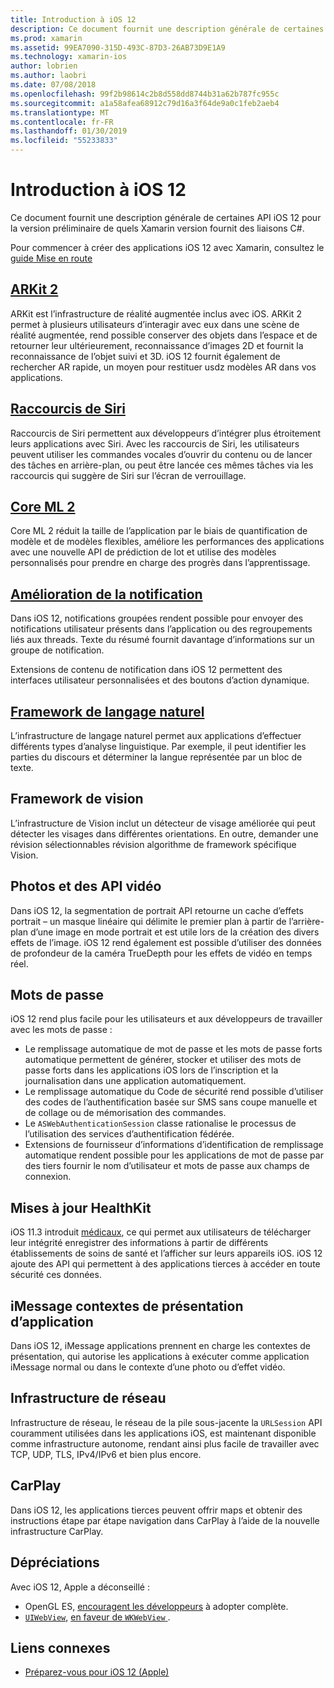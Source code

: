 ```yaml
---
title: Introduction à iOS 12
description: Ce document fournit une description générale de certaines API iOS 12 pour la version préliminaire de quels Xamarin version fournit des liaisons C#.
ms.prod: xamarin
ms.assetid: 99EA7090-315D-493C-87D3-26AB73D9E1A9
ms.technology: xamarin-ios
author: lobrien
ms.author: laobri
ms.date: 07/08/2018
ms.openlocfilehash: 99f2b98614c2b8d558dd8744b31a62b787fc955c
ms.sourcegitcommit: a1a58afea68912c79d16a3f64de9a0c1feb2aeb4
ms.translationtype: MT
ms.contentlocale: fr-FR
ms.lasthandoff: 01/30/2019
ms.locfileid: "55233833"
---
```

# <a name="introduction-to-ios-12"></a>Introduction à iOS 12

Ce document fournit une description générale de certaines API iOS 12 pour la version préliminaire de quels Xamarin version fournit des liaisons C#.

Pour commencer à créer des applications iOS 12 avec Xamarin, consultez le [guide Mise en route](get-started.md)

## <a name="arkit-2arkit2md"></a>[ARKit 2](arkit2.md)

ARKit est l’infrastructure de réalité augmentée inclus avec iOS. ARKit 2 permet à plusieurs utilisateurs d’interagir avec eux dans une scène de réalité augmentée, rend possible conserver des objets dans l’espace et de retourner leur ultérieurement, reconnaissance d’images 2D et fournit la reconnaissance de l’objet suivi et 3D. iOS 12 fournit également de rechercher AR rapide, un moyen pour restituer usdz modèles AR dans vos applications.

## <a name="siri-shortcutssiri-shortcutsmd"></a>[Raccourcis de Siri](siri-shortcuts.md)

Raccourcis de Siri permettent aux développeurs d’intégrer plus étroitement leurs applications avec Siri. Avec les raccourcis de Siri, les utilisateurs peuvent utiliser les commandes vocales d’ouvrir du contenu ou de lancer des tâches en arrière-plan, ou peut être lancée ces mêmes tâches via les raccourcis qui suggère de Siri sur l’écran de verrouillage.

## <a name="core-ml-2coremlmd"></a>[Core ML 2](coreml.md)

Core ML 2 réduit la taille de l’application par le biais de quantification de modèle et de modèles flexibles, améliore les performances des applications avec une nouvelle API de prédiction de lot et utilise des modèles personnalisés pour prendre en charge des progrès dans l’apprentissage.

## <a name="notification-improvementsnotificationsindexmd"></a>[Amélioration de la notification](notifications/index.md)

Dans iOS 12, notifications groupées rendent possible pour envoyer des notifications utilisateur présents dans l’application ou des regroupements liés aux threads. Texte du résumé fournit davantage d’informations sur un groupe de notification.

Extensions de contenu de notification dans iOS 12 permettent des interfaces utilisateur personnalisées et des boutons d’action dynamique.

## <a name="natural-language-frameworknatural-languagemd"></a>[Framework de langage naturel](natural-language.md)

L’infrastructure de langage naturel permet aux applications d’effectuer différents types d’analyse linguistique. Par exemple, il peut identifier les parties du discours et déterminer la langue représentée par un bloc de texte.

## <a name="vision-framework"></a>Framework de vision

L’infrastructure de Vision inclut un détecteur de visage améliorée qui peut détecter les visages dans différentes orientations. En outre, demander une révision sélectionnables révision algorithme de framework spécifique Vision.

## <a name="photo-and-video-apis"></a>Photos et des API vidéo

Dans iOS 12, la segmentation de portrait API retourne un cache d’effets portrait – un masque linéaire qui délimite le premier plan à partir de l’arrière-plan d’une image en mode portrait et est utile lors de la création des divers effets de l’image. iOS 12 rend également est possible d’utiliser des données de profondeur de la caméra TrueDepth pour les effets de vidéo en temps réel.

## <a name="passwords"></a>Mots de passe

iOS 12 rend plus facile pour les utilisateurs et aux développeurs de travailler avec les mots de passe :

- Le remplissage automatique de mot de passe et les mots de passe forts automatique permettent de générer, stocker et utiliser des mots de passe forts dans les applications iOS lors de l’inscription et la journalisation dans une application automatiquement.
- Le remplissage automatique du Code de sécurité rend possible d’utiliser des codes de l’authentification basée sur SMS sans coupe manuelle et de collage ou de mémorisation des commandes.
- Le `ASWebAuthenticationSession` classe rationalise le processus de l’utilisation des services d’authentification fédérée.
- Extensions de fournisseur d’informations d’identification de remplissage automatique rendent possible pour les applications de mot de passe par des tiers fournir le nom d’utilisateur et mots de passe aux champs de connexion.

## <a name="healthkit-updates"></a>Mises à jour HealthKit

iOS 11.3 introduit [médicaux](https://www.apple.com/healthcare/health-records/), ce qui permet aux utilisateurs de télécharger leur intégrité enregistrer des informations à partir de différents établissements de soins de santé et l’afficher sur leurs appareils iOS. iOS 12 ajoute des API qui permettent à des applications tierces à accéder en toute sécurité ces données.

## <a name="imessage-app-presentation-contexts"></a>iMessage contextes de présentation d’application

Dans iOS 12, iMessage applications prennent en charge les contextes de présentation, qui autorise les applications à exécuter comme application iMessage normal ou dans le contexte d’une photo ou d’effet vidéo.

## <a name="network-framework"></a>Infrastructure de réseau

Infrastructure de réseau, le réseau de la pile sous-jacente la `URLSession` API couramment utilisées dans les applications iOS, est maintenant disponible comme infrastructure autonome, rendant ainsi plus facile de travailler avec TCP, UDP, TLS, IPv4/IPv6 et bien plus encore.

## <a name="carplay"></a>CarPlay

Dans iOS 12, les applications tierces peuvent offrir maps et obtenir des instructions étape par étape navigation dans CarPlay à l’aide de la nouvelle infrastructure CarPlay.

## <a name="deprecations"></a>Dépréciations

Avec iOS 12, Apple a déconseillé :

- OpenGL ES, [encouragent les développeurs](https://developer.apple.com/ios/whats-new/) à adopter complète.
- [`UIWebView`](xref:UIKit.UIWebView), [en faveur de `WKWebView` ](https://developer.apple.com/documentation/webkit/wkwebview?language=objc).

## <a name="related-links"></a>Liens connexes

- [Préparez-vous pour iOS 12 (Apple)](https://developer.apple.com/ios/)
